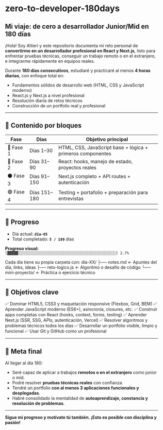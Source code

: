 # zero-to-developer-180days

## Mi viaje: de cero a desarrollador Junior/Mid en 180 días

¡Hola! Soy Altieri y este repositorio documenta mi reto personal de **convertirme en un desarrollador profesional en React y Next.js**, listo para enfrentar pruebas técnicas, conseguir un trabajo remoto o en el extranjero, e integrarme rápidamente en equipos reales.

Durante **180 días consecutivos**, estudiaré y practicaré al menos **4 horas diarias**, con enfoque total en:

- Fundamentos sólidos de desarrollo web (HTML, CSS y JavaScript moderno)
- React.js y Next.js a nivel profesional
- Resolución diaria de retos técnicos
- Construcción de un portfolio real y profesional

---

## 🧭 Contenido por bloques

| Fase      | Días         | Objetivo principal                                         |
| --------- | ------------ | ---------------------------------------------------------- |
| 🔹 Fase 1 | Días 1–30    | HTML, CSS, JavaScript base + lógica + primeros componentes |
| 🔸 Fase 2 | Días 31–90   | React: hooks, manejo de estado, proyectos reales           |
| ⚫ Fase 3  | Días 91–150  | Next.js completo + API routes + autenticación              |
| 🟣 Fase 4 | Días 151–180 | Testing + portafolio + preparación para entrevistas        |

---

## 📅 Progreso

- Día actual: **`día-05`**
- Total completado: **`5 / 180`** días

**Progreso visual:**  
`[▓▓▓▓▓░░░░░░░░░░░░░░░░░░░░░░░░░░░░░░░░░░░░░░░░░░░░░] 2.7%`

Cada día tiene su propia carpeta con:
dia-XX/
├── notes.md ← Apuntes del día, links, ideas
├── reto-logico.js ← Algoritmo o desafío de código
└── mini-proyecto/ ← Práctica o ejercicio técnico

---

## 🚀 Objetivos clave

✅ Dominar HTML5, CSS3 y maquetación responsive (Flexbox, Grid, BEM)
✅ Aprender JavaScript moderno (ES6+), asincronía, closures, etc.
✅ Construir apps completas con React (hooks, context, forms, testing)
✅ Aprender Next.js (SSR, SSG, APIs, autenticación, Vercel)
✅ Resolver algoritmos y problemas técnicos todos los días
✅ Desarrollar un portfolio visible, limpio y funcional
✅ Usar Git y GitHub como un profesional

---

## 💼 Meta final

Al llegar al día 180:

* Seré capaz de aplicar a trabajos **remotos o en el extranjero** como junior o mid.
* Podré resolver **pruebas técnicas reales** con confianza.
* Tendré un portfolio **con al menos 3 aplicaciones funcionales y desplegadas**.
* Habré consolidado la mentalidad de **autoaprendizaje, constancia y resolución de problemas**.

---

**Sigue mi progreso y motívate tú también. ¡Esto es posible con disciplina y pasión!**
